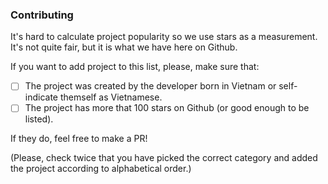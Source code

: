 ### Contributing

It's hard to calculate project popularity so we use stars as a measurement. It's not quite fair, but it is what we have here on Github.

If you want to add project to this list, please, make sure that:

- [ ] The project was created by the developer born in Vietnam or self-indicate themself as Vietnamese.
- [ ] The project has more that 100 stars on Github (or good enough to be listed).

If they do, feel free to make a PR!

(Please, check twice that you have picked the correct category and added the project according to alphabetical order.)
